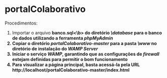 # portalColaborativo

Procedimentos:
1. Importar o arquivo <b>banco.sql<\b> do diretório _\database_ para o banco de dados utilizando a ferramenta *phpMyAdmin*
2. Copiar o diretório *portalColaborativo-master* para a pasta _\www_ no diretório de instalação do *WAMP Server*
4. Iniciar o serviço *WAMP*, garantindo que as configurações de _firewall_ estejam definidas para permitir o bom funcionamento
3. Para visualizar a página principal, basta acessá-la pela URL http://localhost/portalColaborativo-master/index.html
